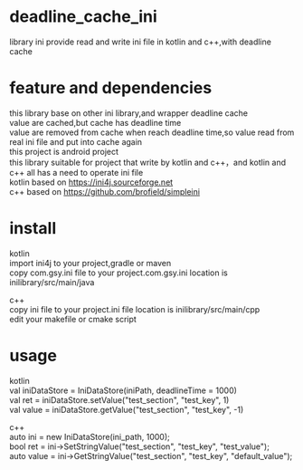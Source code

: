 # deadline_cache_ini
library ini provide read and write ini file in kotlin and c++,with deadline cache

# feature and dependencies
this library base on other ini library,and wrapper deadline cache  
value are cached,but cache has deadline time  
value are removed from cache when reach deadline time,so value read from real ini file and put into cache again  
this project is android project  
this library suitable for project that write by kotlin and c++，and kotlin and c++ all has a need to operate ini file  
kotlin based on https://ini4j.sourceforge.net  
c++ based on https://github.com/brofield/simpleini  

# install
kotlin  
import ini4j to your project,gradle or maven  
copy com.gsy.ini file to your project.com.gsy.ini location is inilibrary/src/main/java

c++  
copy ini file to your project.ini file location is inilibrary/src/main/cpp  
edit your makefile or cmake script

# usage
kotlin  
val iniDataStore = IniDataStore(iniPath, deadlineTime = 1000)  
val ret = iniDataStore.setValue("test_section", "test_key", 1)  
val value = iniDataStore.getValue("test_section", "test_key", -1)  

c++  
auto ini = new IniDataStore(ini_path, 1000);  
bool ret = ini->SetStringValue("test_section", "test_key", "test_value");  
auto value = ini->GetStringValue("test_section", "test_key", "default_value");  
